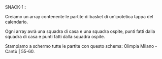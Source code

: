 SNACK-1 :

Creiamo un array contenente le partite di basket di un’ipotetica tappa del calendario. 

Ogni array avrà una squadra di casa e una squadra ospite, punti fatti dalla squadra di casa e punti fatti dalla squadra ospite. 

Stampiamo a schermo tutte le partite con questo schema:
Olimpia Milano - Cantù | 55-60.